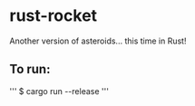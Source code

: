 # rust-rocket
Another version of asteroids... this time in Rust!

## To run:
'''
$ cargo run --release
'''
